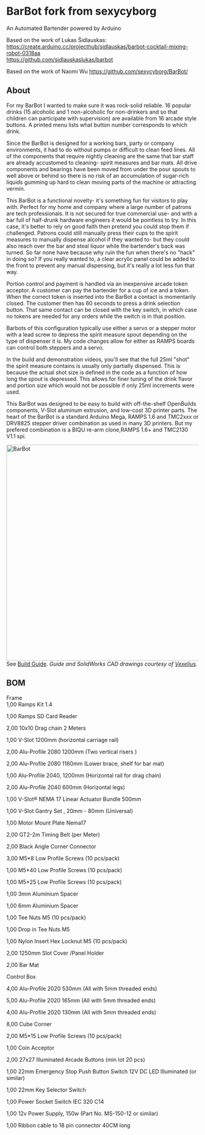 # BarBot fork from sexycyborg
An Automated Bartender powered by Arduino  

Based on the work of Lukas Šidlauskas:  
https://create.arduino.cc/projecthub/sidlauskas/barbot-cocktail-mixing-robot-0318aa  
https://github.com/sidlauskaslukas/barbot

Based on the work of Naomi Wu
https://github.com/sexycyborg/BarBot/

## About

For my BarBot I wanted to make sure it was rock-solid reliable.
16 popular drinks (15 alcoholic and 1 non-alcoholic for non-drinkers and so that children can participate with supervision) are available from 16 arcade style buttons. A printed menu lists what button number corresponds to which drink.

Since the BarBot is designed for a working bars, party or company environments, it had to do without pumps or difficult to clean feed lines. All of the components that require nightly cleaning are the same that bar staff are already accustomed to cleaning- spirit measures and bar mats. All drive components and bearings have been moved from under the pour spouts to well above or behind so there is no risk of an accumulation of sugar-rich liquids gumming up hard to clean moving parts of the machine or attracting vermin.

This BarBot is a functional novelty- it's something fun for visitors to play with. Perfect for my home and company where a large number of patrons are tech professionals. It is not secured for true commercial use- and with a bar full of half-drunk hardware engineers it would be pointless to try. In this case, it's better to rely on good faith then pretend you could stop them if challenged. Patrons could still manually press their cups to the spirit measures to manually dispense alcohol if they wanted to- but they could also reach over the bar and steal liquor while the bartender's back was turned. So far none have because why ruin the fun when there's no "hack" in doing so? If you really wanted to, a clear acrylic panel could be added to the front to prevent any manual dispensing, but it's really a lot less fun that way.

Portion control and payment is handled via an inexpensive arcade token acceptor. A customer can pay the bartender for a cup of ice and a token. When the correct token is inserted into the BarBot a contact is momentarily closed. The customer then has 60 seconds to press a drink selection button. That same contact can be closed with the key switch, in which case no tokens are needed for any orders while the switch is in that position.

Barbots of this configuration typically use either a servo or a stepper motor with a lead screw to depress the spirit measure spout depending on the type of dispenser it is. My code changes allow for either as RAMPS boards can control both steppers and a servo.

In the build and demonstration videos, you'll see that the full 25ml "shot" the spirit measure contains is usually only partially dispensed. This is because the actual shot size is defined in the code as a function of how long the spout is depressed. This allows for finer tuning of the drink flavor and portion size which would not be possible if only 25ml increments were used.

This BarBot was designed to be easy to build with off-the-shelf OpenBuilds components, V-Slot aluminum extrusion, and low-cost 3D printer parts. The heart of the BarBot is a standard Arduino Mega, RAMPS 1.6 and TMC2xxx or DRV8825 stepper driver combination as used in many 3D printers. But my prefered combination is a BIQU re-arm clone,RAMPS 1.6+ and TMC2130 V1.1 spi.

<img src="https://i.imgur.com/Lqtft5d.jpg" width="800" height="565" alt="BarBot"><BR>
See [Build Guide](https://github.com/sexycyborg/BarBot/blob/master/BarBotDrwMk01.PDF). 
  *Guide and SolidWorks CAD drawings courtesy of [Vexelius](https://www.thingiverse.com/Vexelius/).*

## BOM
Frame	
1,00	Ramps Kit 1.4

1,00	Ramps SD Card Reader

2,00	10x10 Drag chain 2 Meters 

1,00	V-Slot 1200mm (horizontal carriage rail)

2,00	Alu-Profile 2080 1200mm (Two vertical risers )

2,00	Alu-Profile 2080 1160mm (Lower brace, shelf for bar mat)

1,00	Alu-Profile 2040, 1200mm (Horizontal rail for drag chain)

2,00	Alu-Profile 2040 600mm (Horizontal legs)

1,00	V-Slot® NEMA 17 Linear Actuator Bundle 500mm

1,00	V-Slot Gantry Set , 20mm - 80mm (Universal)

1,00	Motor Mount Plate Nema17

2,00	GT2-2m Timing Belt  (per Meter)

2,00	Black Angle Corner Connector

3,00	M5*8 Low Profile Screws (10 pcs/pack)

1,00	M5*40 Low Profile Screws (10 pcs/pack)

1,00	M5*25 Low Profile Screws (10 pcs/pack)

1,00	3mm Aluminium Spacer

1,00	6mm Aluminium Spacer

1,00	Tee Nuts  M5 (10 pcs/pack)

1,00	Drop in Tee Nuts  M5

1,00	Nylon Insert Hex Locknut M5 (10 pcs/pack)

2,00	1250mm Slot Cover /Panel Holder

2,00	Bar Mat

	
Control Box	

4,00	Alu-Profile 2020 530mm (All with 5mm threaded ends)

5,00	Alu-Profile 2020 165mm (All with 5mm threaded ends)

4,00	Alu-Profile 2020 130mm (All with 5mm threaded ends)

8,00	Cube Corner

2,00	M5*15 Low Profile Screws (10 pcs/pack)

1,00	Coin Acceptor 

2,00	27x27 Illuminated Arcade Buttons (min lot 20 pcs)

1,00	22mm Emergency Stop Push Button Switch 12V DC LED Illuminated (or similar)

1,00	22mm Key Selector Switch

1,00	Power Socket Switch IEC 320 C14

1,00	12v Power Supply, 150w (Part No. MS-150-12 or similar)

1,00	 Ribbon cable to 18 pin connector 40CM long

